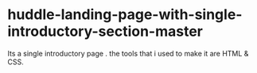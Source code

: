 # huddle-landing-page-with-single-introductory-section-master
Its a single introductory page . the tools that i used to make it are HTML &amp; CSS.
